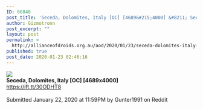 ```yaml
---
ID: 66848
post_title: 'Seceda, Dolomites, Italy [OC] [4689&#215;4000] &#8211; Seen on Reddit'
author: Gizmotronn
post_excerpt: ""
layout: post
permalink: >
  http://allianceofdroids.org.au/aod/2020/01/23/seceda-dolomites-italy-oc-4689x4000-seen-on-reddit/
published: true
post_date: 2020-01-23 02:46:16
---
```

<img src="https://i.redd.it/drngeelhrcc41.jpg"><br>
<b>Seceda, Dolomites, Italy [OC] [4689x4000]</b><br>
https://ift.tt/30ODHT8<br>
<br>
Submitted January 22, 2020 at 11:59PM by Gunter1991 on Reddit<br>